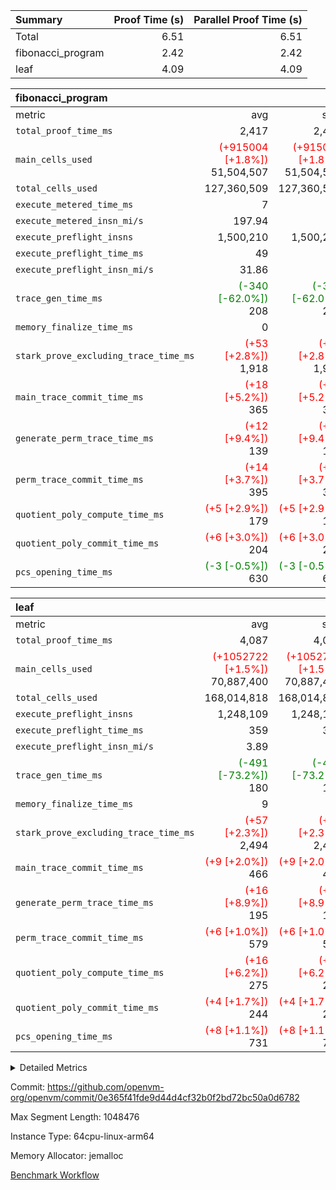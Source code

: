 | Summary | Proof Time (s) | Parallel Proof Time (s) |
|:---|---:|---:|
| Total |  6.51 |  6.51 |
| fibonacci_program |  2.42 |  2.42 |
| leaf |  4.09 |  4.09 |


| fibonacci_program |||||
|:---|---:|---:|---:|---:|
|metric|avg|sum|max|min|
| `total_proof_time_ms ` |  2,417 |  2,417 |  2,417 |  2,417 |
| `main_cells_used     ` | <span style='color: red'>(+915004 [+1.8%])</span> 51,504,507 | <span style='color: red'>(+915004 [+1.8%])</span> 51,504,507 | <span style='color: red'>(+915004 [+1.8%])</span> 51,504,507 | <span style='color: red'>(+915004 [+1.8%])</span> 51,504,507 |
| `total_cells_used    ` |  127,360,509 |  127,360,509 |  127,360,509 |  127,360,509 |
| `execute_metered_time_ms` |  7 | -          | -          | -          |
| `execute_metered_insn_mi/s` |  197.94 | -          |  197.94 |  197.94 |
| `execute_preflight_insns` |  1,500,210 |  1,500,210 |  1,500,210 |  1,500,210 |
| `execute_preflight_time_ms` |  49 |  49 |  49 |  49 |
| `execute_preflight_insn_mi/s` |  31.86 | -          |  31.86 |  31.86 |
| `trace_gen_time_ms   ` | <span style='color: green'>(-340 [-62.0%])</span> 208 | <span style='color: green'>(-340 [-62.0%])</span> 208 | <span style='color: green'>(-340 [-62.0%])</span> 208 | <span style='color: green'>(-340 [-62.0%])</span> 208 |
| `memory_finalize_time_ms` |  0 |  0 |  0 |  0 |
| `stark_prove_excluding_trace_time_ms` | <span style='color: red'>(+53 [+2.8%])</span> 1,918 | <span style='color: red'>(+53 [+2.8%])</span> 1,918 | <span style='color: red'>(+53 [+2.8%])</span> 1,918 | <span style='color: red'>(+53 [+2.8%])</span> 1,918 |
| `main_trace_commit_time_ms` | <span style='color: red'>(+18 [+5.2%])</span> 365 | <span style='color: red'>(+18 [+5.2%])</span> 365 | <span style='color: red'>(+18 [+5.2%])</span> 365 | <span style='color: red'>(+18 [+5.2%])</span> 365 |
| `generate_perm_trace_time_ms` | <span style='color: red'>(+12 [+9.4%])</span> 139 | <span style='color: red'>(+12 [+9.4%])</span> 139 | <span style='color: red'>(+12 [+9.4%])</span> 139 | <span style='color: red'>(+12 [+9.4%])</span> 139 |
| `perm_trace_commit_time_ms` | <span style='color: red'>(+14 [+3.7%])</span> 395 | <span style='color: red'>(+14 [+3.7%])</span> 395 | <span style='color: red'>(+14 [+3.7%])</span> 395 | <span style='color: red'>(+14 [+3.7%])</span> 395 |
| `quotient_poly_compute_time_ms` | <span style='color: red'>(+5 [+2.9%])</span> 179 | <span style='color: red'>(+5 [+2.9%])</span> 179 | <span style='color: red'>(+5 [+2.9%])</span> 179 | <span style='color: red'>(+5 [+2.9%])</span> 179 |
| `quotient_poly_commit_time_ms` | <span style='color: red'>(+6 [+3.0%])</span> 204 | <span style='color: red'>(+6 [+3.0%])</span> 204 | <span style='color: red'>(+6 [+3.0%])</span> 204 | <span style='color: red'>(+6 [+3.0%])</span> 204 |
| `pcs_opening_time_ms ` | <span style='color: green'>(-3 [-0.5%])</span> 630 | <span style='color: green'>(-3 [-0.5%])</span> 630 | <span style='color: green'>(-3 [-0.5%])</span> 630 | <span style='color: green'>(-3 [-0.5%])</span> 630 |

| leaf |||||
|:---|---:|---:|---:|---:|
|metric|avg|sum|max|min|
| `total_proof_time_ms ` |  4,087 |  4,087 |  4,087 |  4,087 |
| `main_cells_used     ` | <span style='color: red'>(+1052722 [+1.5%])</span> 70,887,400 | <span style='color: red'>(+1052722 [+1.5%])</span> 70,887,400 | <span style='color: red'>(+1052722 [+1.5%])</span> 70,887,400 | <span style='color: red'>(+1052722 [+1.5%])</span> 70,887,400 |
| `total_cells_used    ` |  168,014,818 |  168,014,818 |  168,014,818 |  168,014,818 |
| `execute_preflight_insns` |  1,248,109 |  1,248,109 |  1,248,109 |  1,248,109 |
| `execute_preflight_time_ms` |  359 |  359 |  359 |  359 |
| `execute_preflight_insn_mi/s` |  3.89 | -          |  3.89 |  3.89 |
| `trace_gen_time_ms   ` | <span style='color: green'>(-491 [-73.2%])</span> 180 | <span style='color: green'>(-491 [-73.2%])</span> 180 | <span style='color: green'>(-491 [-73.2%])</span> 180 | <span style='color: green'>(-491 [-73.2%])</span> 180 |
| `memory_finalize_time_ms` |  9 |  9 |  9 |  9 |
| `stark_prove_excluding_trace_time_ms` | <span style='color: red'>(+57 [+2.3%])</span> 2,494 | <span style='color: red'>(+57 [+2.3%])</span> 2,494 | <span style='color: red'>(+57 [+2.3%])</span> 2,494 | <span style='color: red'>(+57 [+2.3%])</span> 2,494 |
| `main_trace_commit_time_ms` | <span style='color: red'>(+9 [+2.0%])</span> 466 | <span style='color: red'>(+9 [+2.0%])</span> 466 | <span style='color: red'>(+9 [+2.0%])</span> 466 | <span style='color: red'>(+9 [+2.0%])</span> 466 |
| `generate_perm_trace_time_ms` | <span style='color: red'>(+16 [+8.9%])</span> 195 | <span style='color: red'>(+16 [+8.9%])</span> 195 | <span style='color: red'>(+16 [+8.9%])</span> 195 | <span style='color: red'>(+16 [+8.9%])</span> 195 |
| `perm_trace_commit_time_ms` | <span style='color: red'>(+6 [+1.0%])</span> 579 | <span style='color: red'>(+6 [+1.0%])</span> 579 | <span style='color: red'>(+6 [+1.0%])</span> 579 | <span style='color: red'>(+6 [+1.0%])</span> 579 |
| `quotient_poly_compute_time_ms` | <span style='color: red'>(+16 [+6.2%])</span> 275 | <span style='color: red'>(+16 [+6.2%])</span> 275 | <span style='color: red'>(+16 [+6.2%])</span> 275 | <span style='color: red'>(+16 [+6.2%])</span> 275 |
| `quotient_poly_commit_time_ms` | <span style='color: red'>(+4 [+1.7%])</span> 244 | <span style='color: red'>(+4 [+1.7%])</span> 244 | <span style='color: red'>(+4 [+1.7%])</span> 244 | <span style='color: red'>(+4 [+1.7%])</span> 244 |
| `pcs_opening_time_ms ` | <span style='color: red'>(+8 [+1.1%])</span> 731 | <span style='color: red'>(+8 [+1.1%])</span> 731 | <span style='color: red'>(+8 [+1.1%])</span> 731 | <span style='color: red'>(+8 [+1.1%])</span> 731 |



<details>
<summary>Detailed Metrics</summary>

|  | vm.create_initial_state_time_ms | keygen_time_ms | commit_exe_time_ms | app proof_time_ms | agg_layer_time_ms |
| --- | --- | --- | --- | --- |
|  | 0 | 47 | 5 | 2,462 | 4,089 | 

| group | vm.reset_state_time_ms | single_leaf_agg_time_ms | prove_segment_time_ms | num_children | memory_to_vec_partition_time_ms | fri.log_blowup | execute_metered_time_ms | execute_metered_insns | execute_metered_insn_mi/s | compute_user_public_values_proof_time_ms |
| --- | --- | --- | --- | --- | --- | --- | --- | --- | --- | --- |
| fibonacci_program | 0 |  | 2,417 |  | 6 | 1 | 7 | 1,500,210 | 197.94 | 36 | 
| leaf |  | 4,088 |  | 1 |  | 1 |  |  |  |  | 

| group | air_name | quotient_deg | interactions | constraints |
| --- | --- | --- | --- | --- |
| fibonacci_program | AccessAdapterAir<16> | 2 | 5 | 12 | 
| fibonacci_program | AccessAdapterAir<2> | 2 | 5 | 12 | 
| fibonacci_program | AccessAdapterAir<32> | 2 | 5 | 12 | 
| fibonacci_program | AccessAdapterAir<4> | 2 | 5 | 12 | 
| fibonacci_program | AccessAdapterAir<8> | 2 | 5 | 12 | 
| fibonacci_program | BitwiseOperationLookupAir<8> | 2 | 2 | 4 | 
| fibonacci_program | MemoryMerkleAir<8> | 2 | 4 | 39 | 
| fibonacci_program | PersistentBoundaryAir<8> | 2 | 3 | 7 | 
| fibonacci_program | PhantomAir | 2 | 3 | 5 | 
| fibonacci_program | Poseidon2PeripheryAir<BabyBearParameters>, 1> | 2 | 1 | 286 | 
| fibonacci_program | ProgramAir | 1 | 1 | 4 | 
| fibonacci_program | RangeTupleCheckerAir<2> | 1 | 1 | 4 | 
| fibonacci_program | Rv32HintStoreAir | 2 | 18 | 28 | 
| fibonacci_program | VariableRangeCheckerAir | 1 | 1 | 4 | 
| fibonacci_program | VmAirWrapper<Rv32BaseAluAdapterAir, BaseAluCoreAir<4, 8> | 2 | 20 | 37 | 
| fibonacci_program | VmAirWrapper<Rv32BaseAluAdapterAir, LessThanCoreAir<4, 8> | 2 | 18 | 40 | 
| fibonacci_program | VmAirWrapper<Rv32BaseAluAdapterAir, ShiftCoreAir<4, 8> | 2 | 24 | 91 | 
| fibonacci_program | VmAirWrapper<Rv32BranchAdapterAir, BranchEqualCoreAir<4> | 2 | 11 | 20 | 
| fibonacci_program | VmAirWrapper<Rv32BranchAdapterAir, BranchLessThanCoreAir<4, 8> | 2 | 13 | 35 | 
| fibonacci_program | VmAirWrapper<Rv32CondRdWriteAdapterAir, Rv32JalLuiCoreAir> | 2 | 10 | 18 | 
| fibonacci_program | VmAirWrapper<Rv32JalrAdapterAir, Rv32JalrCoreAir> | 2 | 16 | 20 | 
| fibonacci_program | VmAirWrapper<Rv32LoadStoreAdapterAir, LoadSignExtendCoreAir<4, 8> | 2 | 18 | 33 | 
| fibonacci_program | VmAirWrapper<Rv32LoadStoreAdapterAir, LoadStoreCoreAir<4> | 2 | 17 | 40 | 
| fibonacci_program | VmAirWrapper<Rv32MultAdapterAir, DivRemCoreAir<4, 8> | 2 | 25 | 84 | 
| fibonacci_program | VmAirWrapper<Rv32MultAdapterAir, MulHCoreAir<4, 8> | 2 | 24 | 31 | 
| fibonacci_program | VmAirWrapper<Rv32MultAdapterAir, MultiplicationCoreAir<4, 8> | 2 | 19 | 19 | 
| fibonacci_program | VmAirWrapper<Rv32RdWriteAdapterAir, Rv32AuipcCoreAir> | 2 | 12 | 14 | 
| fibonacci_program | VmConnectorAir | 2 | 5 | 11 | 
| leaf | AccessAdapterAir<2> | 2 | 5 | 12 | 
| leaf | AccessAdapterAir<4> | 2 | 5 | 12 | 
| leaf | AccessAdapterAir<8> | 2 | 5 | 12 | 
| leaf | FriReducedOpeningAir | 2 | 39 | 71 | 
| leaf | JalRangeCheckAir | 2 | 9 | 14 | 
| leaf | NativePoseidon2Air<BabyBearParameters>, 1> | 2 | 136 | 572 | 
| leaf | PhantomAir | 2 | 3 | 5 | 
| leaf | ProgramAir | 1 | 1 | 4 | 
| leaf | VariableRangeCheckerAir | 1 | 1 | 4 | 
| leaf | VmAirWrapper<AluNativeAdapterAir, FieldArithmeticCoreAir> | 2 | 15 | 27 | 
| leaf | VmAirWrapper<BranchNativeAdapterAir, BranchEqualCoreAir<1> | 2 | 11 | 25 | 
| leaf | VmAirWrapper<NativeAdapterAir<2, 0>, PublicValuesCoreAir> | 2 | 11 | 30 | 
| leaf | VmAirWrapper<NativeLoadStoreAdapterAir<1>, NativeLoadStoreCoreAir<1> | 2 | 15 | 20 | 
| leaf | VmAirWrapper<NativeLoadStoreAdapterAir<4>, NativeLoadStoreCoreAir<4> | 2 | 15 | 20 | 
| leaf | VmAirWrapper<NativeVectorizedAdapterAir<4>, FieldExtensionCoreAir> | 2 | 15 | 27 | 
| leaf | VmConnectorAir | 2 | 5 | 11 | 
| leaf | VolatileBoundaryAir | 2 | 7 | 19 | 

| group | air_name | idx | rows | prep_cols | perm_cols | main_cols | cells |
| --- | --- | --- | --- | --- | --- | --- | --- |
| leaf | AccessAdapterAir<2> | 0 | 262,144 |  | 16 | 11 | 7,077,888 | 
| leaf | AccessAdapterAir<4> | 0 | 131,072 |  | 16 | 13 | 3,801,088 | 
| leaf | AccessAdapterAir<8> | 0 | 4,096 |  | 16 | 17 | 135,168 | 
| leaf | FriReducedOpeningAir | 0 | 524,288 |  | 84 | 27 | 58,195,968 | 
| leaf | JalRangeCheckAir | 0 | 65,536 |  | 28 | 12 | 2,621,440 | 
| leaf | NativePoseidon2Air<BabyBearParameters>, 1> | 0 | 65,536 |  | 312 | 398 | 46,530,560 | 
| leaf | PhantomAir | 0 | 32,768 |  | 12 | 6 | 589,824 | 
| leaf | ProgramAir | 0 | 131,072 |  | 8 | 10 | 2,359,296 | 
| leaf | VariableRangeCheckerAir | 0 | 262,144 | 2 | 8 | 1 | 2,359,296 | 
| leaf | VmAirWrapper<AluNativeAdapterAir, FieldArithmeticCoreAir> | 0 | 1,048,576 |  | 36 | 29 | 68,157,440 | 
| leaf | VmAirWrapper<BranchNativeAdapterAir, BranchEqualCoreAir<1> | 0 | 131,072 |  | 28 | 23 | 6,684,672 | 
| leaf | VmAirWrapper<NativeAdapterAir<2, 0>, PublicValuesCoreAir> | 0 | 64 |  | 28 | 27 | 3,520 | 
| leaf | VmAirWrapper<NativeLoadStoreAdapterAir<1>, NativeLoadStoreCoreAir<1> | 0 | 524,288 |  | 40 | 21 | 31,981,568 | 
| leaf | VmAirWrapper<NativeLoadStoreAdapterAir<4>, NativeLoadStoreCoreAir<4> | 0 | 131,072 |  | 40 | 27 | 8,781,824 | 
| leaf | VmAirWrapper<NativeVectorizedAdapterAir<4>, FieldExtensionCoreAir> | 0 | 131,072 |  | 36 | 38 | 9,699,328 | 
| leaf | VmConnectorAir | 0 | 2 | 1 | 16 | 5 | 42 | 
| leaf | VolatileBoundaryAir | 0 | 131,072 |  | 20 | 12 | 4,194,304 | 

| group | air_name | segment | rows | prep_cols | perm_cols | main_cols | cells |
| --- | --- | --- | --- | --- | --- | --- | --- |
| fibonacci_program | AccessAdapterAir<8> | 0 | 128 |  | 16 | 17 | 4,224 | 
| fibonacci_program | BitwiseOperationLookupAir<8> | 0 | 65,536 | 3 | 8 | 2 | 655,360 | 
| fibonacci_program | MemoryMerkleAir<8> | 0 | 512 |  | 16 | 32 | 24,576 | 
| fibonacci_program | PersistentBoundaryAir<8> | 0 | 128 |  | 12 | 20 | 4,096 | 
| fibonacci_program | PhantomAir | 0 | 1 |  | 12 | 6 | 18 | 
| fibonacci_program | Poseidon2PeripheryAir<BabyBearParameters>, 1> | 0 | 256 |  | 8 | 300 | 78,848 | 
| fibonacci_program | ProgramAir | 0 | 8,192 |  | 8 | 10 | 147,456 | 
| fibonacci_program | RangeTupleCheckerAir<2> | 0 | 524,288 | 2 | 8 | 1 | 4,718,592 | 
| fibonacci_program | Rv32HintStoreAir | 0 | 4 |  | 44 | 32 | 304 | 
| fibonacci_program | VariableRangeCheckerAir | 0 | 262,144 | 2 | 8 | 1 | 2,359,296 | 
| fibonacci_program | VmAirWrapper<Rv32BaseAluAdapterAir, BaseAluCoreAir<4, 8> | 0 | 1,048,576 |  | 52 | 36 | 92,274,688 | 
| fibonacci_program | VmAirWrapper<Rv32BaseAluAdapterAir, LessThanCoreAir<4, 8> | 0 | 524,288 |  | 40 | 37 | 40,370,176 | 
| fibonacci_program | VmAirWrapper<Rv32BranchAdapterAir, BranchEqualCoreAir<4> | 0 | 262,144 |  | 28 | 26 | 14,155,776 | 
| fibonacci_program | VmAirWrapper<Rv32BranchAdapterAir, BranchLessThanCoreAir<4, 8> | 0 | 8 |  | 32 | 32 | 512 | 
| fibonacci_program | VmAirWrapper<Rv32CondRdWriteAdapterAir, Rv32JalLuiCoreAir> | 0 | 131,072 |  | 28 | 18 | 6,029,312 | 
| fibonacci_program | VmAirWrapper<Rv32JalrAdapterAir, Rv32JalrCoreAir> | 0 | 16 |  | 36 | 28 | 1,024 | 
| fibonacci_program | VmAirWrapper<Rv32LoadStoreAdapterAir, LoadStoreCoreAir<4> | 0 | 128 |  | 52 | 41 | 11,904 | 
| fibonacci_program | VmAirWrapper<Rv32RdWriteAdapterAir, Rv32AuipcCoreAir> | 0 | 16 |  | 28 | 20 | 768 | 
| fibonacci_program | VmConnectorAir | 0 | 2 | 1 | 16 | 5 | 42 | 

| group | idx | vm.reset_state_time_ms | trace_gen_time_ms | total_proof_time_ms | total_cells_used | total_cells | system_trace_gen_time_ms | stark_prove_excluding_trace_time_ms | single_trace_gen_time_ms | quotient_poly_compute_time_ms | quotient_poly_commit_time_ms | perm_trace_commit_time_ms | pcs_opening_time_ms | memory_finalize_time_ms | main_trace_commit_time_ms | main_cells_used | generate_perm_trace_time_ms | execute_preflight_time_ms | execute_preflight_insns | execute_preflight_insn_mi/s |
| --- | --- | --- | --- | --- | --- | --- | --- | --- | --- | --- | --- | --- | --- | --- | --- | --- | --- | --- | --- | --- |
| leaf | 0 | 0 | 180 | 4,087 | 168,014,818 | 253,173,226 | 180 | 2,494 | 0 | 275 | 244 | 579 | 731 | 9 | 466 | 70,887,400 | 195 | 359 | 1,248,109 | 3.89 | 

| group | idx | trace_height_constraint | weighted_sum | threshold |
| --- | --- | --- | --- | --- |
| leaf | 0 | 0 | 5,439,620 | 2,013,265,921 | 
| leaf | 0 | 1 | 26,751,232 | 2,013,265,921 | 
| leaf | 0 | 2 | 2,719,810 | 2,013,265,921 | 
| leaf | 0 | 3 | 26,878,212 | 2,013,265,921 | 
| leaf | 0 | 4 | 131,072 | 2,013,265,921 | 
| leaf | 0 | 5 | 62,313,162 | 2,013,265,921 | 

| group | segment | trace_gen_time_ms | total_proof_time_ms | total_cells_used | total_cells | system_trace_gen_time_ms | stark_prove_excluding_trace_time_ms | single_trace_gen_time_ms | quotient_poly_compute_time_ms | quotient_poly_commit_time_ms | perm_trace_commit_time_ms | pcs_opening_time_ms | memory_to_vec_partition_time_ms | memory_finalize_time_ms | main_trace_commit_time_ms | main_cells_used | generate_perm_trace_time_ms | execute_preflight_time_ms | execute_preflight_insns | execute_preflight_insn_mi/s |
| --- | --- | --- | --- | --- | --- | --- | --- | --- | --- | --- | --- | --- | --- | --- | --- | --- | --- | --- | --- | --- |
| fibonacci_program | 0 | 208 | 2,417 | 127,360,509 | 160,836,972 | 208 | 1,918 | 0 | 179 | 204 | 395 | 630 | 7 | 0 | 365 | 51,504,507 | 139 | 49 | 1,500,210 | 31.86 | 

| group | segment | trace_height_constraint | weighted_sum | threshold |
| --- | --- | --- | --- | --- |
| fibonacci_program | 0 | 0 | 3,932,510 | 2,013,265,921 | 
| fibonacci_program | 0 | 1 | 10,749,336 | 2,013,265,921 | 
| fibonacci_program | 0 | 2 | 1,966,255 | 2,013,265,921 | 
| fibonacci_program | 0 | 3 | 10,749,404 | 2,013,265,921 | 
| fibonacci_program | 0 | 4 | 1,664 | 2,013,265,921 | 
| fibonacci_program | 0 | 5 | 640 | 2,013,265,921 | 
| fibonacci_program | 0 | 6 | 7,209,084 | 2,013,265,921 | 
| fibonacci_program | 0 | 7 |  | 2,013,265,921 | 
| fibonacci_program | 0 | 8 | 35,534,845 | 2,013,265,921 | 

</details>


Commit: https://github.com/openvm-org/openvm/commit/0e365f41fde9d44d4cf32b0f2bd72bc50a0d6782

Max Segment Length: 1048476

Instance Type: 64cpu-linux-arm64

Memory Allocator: jemalloc

[Benchmark Workflow](https://github.com/openvm-org/openvm/actions/runs/16970337248)

